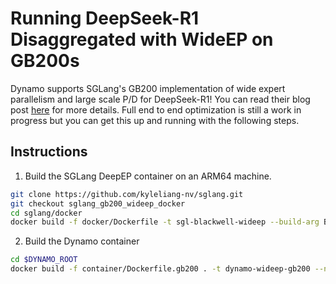 <!--
SPDX-FileCopyrightText: Copyright (c) 2025 NVIDIA CORPORATION & AFFILIATES. All rights reserved.
SPDX-License-Identifier: Apache-2.0

Licensed under the Apache License, Version 2.0 (the "License");
you may not use this file except in compliance with the License.
You may obtain a copy of the License at

http://www.apache.org/licenses/LICENSE-2.0

Unless required by applicable law or agreed to in writing, software
distributed under the License is distributed on an "AS IS" BASIS,
WITHOUT WARRANTIES OR CONDITIONS OF ANY KIND, either express or implied.
See the License for the specific language governing permissions and
limitations under the License.
-->

# Running DeepSeek-R1 Disaggregated with WideEP on GB200s

Dynamo supports SGLang's GB200 implementation of wide expert parallelism and large scale P/D for DeepSeek-R1! You can read their blog post [here](https://lmsys.org/blog/2025-06-16-gb200-part-1/) for more details. Full end to end optimization is still a work in progress but you can get this up and running with the following steps.

## Instructions

1. Build the SGLang DeepEP container on an ARM64 machine.

```bash
git clone https://github.com/kyleliang-nv/sglang.git
git checkout sglang_gb200_wideep_docker
cd sglang/docker
docker build -f docker/Dockerfile -t sgl-blackwell-wideep --build-arg BUILD_TYPE=blackwell --build-arg CUDA_VERSION=12.8.1 .
```

2. Build the Dynamo container

```bash
cd $DYNAMO_ROOT
docker build -f container/Dockerfile.gb200 . -t dynamo-wideep-gb200 --no-cache
```




